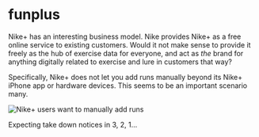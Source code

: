 funplus
=======

Nike+ has an interesting business model. Nike provides Nike+ as a free online
service to existing customers. Would it not make sense to provide it freely
as the hub of exercise data for everyone, and act as *the* brand for anything
digitally related to exercise and lure in customers that way?

Specifically, Nike+ does not let you add runs manually beyond its Nike+ iPhone
app or hardware devices. This seems to be an important scenario many.

![Nike+ users want to manually add
runs](https://raw.github.com/oliverzheng/funplus/master/public/google-search.png)

Expecting take down notices in 3, 2, 1...
